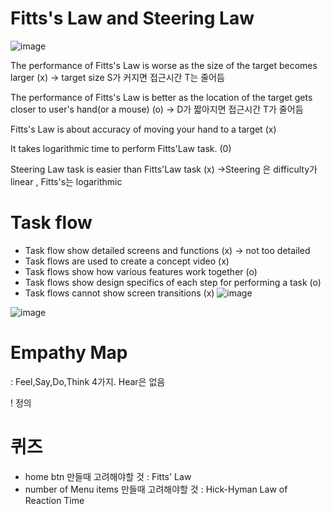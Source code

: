 # Fitts's Law and Steering Law


 ![image](https://user-images.githubusercontent.com/86418674/206906072-dcc5c43b-438d-42c0-99e1-8216a8448073.png)

The performance of Fitts's Law is worse as the size of the target becomes larger (x) 
-> target size S가 커지면 접근시간 T는 줄어듬

The performance of Fitts's Law is better as the location of the target gets closer to user's hand(or a mouse)  (o)
-> D가 짧아지면 접근시간 T가 줄어듬

Fitts's Law is about accuracy of moving your hand to a target (x)

It takes logarithmic time to perform Fitts'Law task. (0) 

Steering Law task is easier than Fitts'Law task (x)
->Steering 은 difficulty가 linear , Fitts's는 logarithmic

# Task flow

- Task flow show detailed screens and functions (x) -> not too detailed
- Task flows are used to create a concept video (x)
- Task flows show how various features work together (o)
- Task flows show design specifics of each step for performing a task (o)
- Task flows cannot show screen transitions (x)
![image](https://user-images.githubusercontent.com/86418674/206916400-0b9c4123-c801-4935-bb92-ee81bc231e6d.png)

![image](https://user-images.githubusercontent.com/86418674/206916349-d32ae8da-b5d3-4dd1-9912-f2f28d81853e.png)


# Empathy Map 
: Feel,Say,Do,Think 4가지. Hear은 없음

! 정의




# 퀴즈

- home btn 만들때 고려해야할 것 : Fitts' Law 
- number of Menu items 만들때 고려해야할 것 : Hick-Hyman Law of Reaction Time


                                                                                                                                                                               
